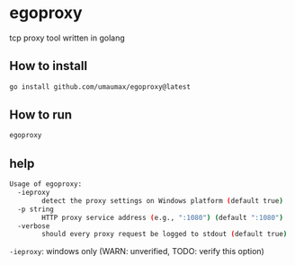 # egoproxy

tcp proxy tool written in golang

## How to install
``` bash
go install github.com/umaumax/egoproxy@latest
```

## How to run
``` bash
egoproxy
```

## help
``` bash
Usage of egoproxy:
  -ieproxy
    	detect the proxy settings on Windows platform (default true)
  -p string
    	HTTP proxy service address (e.g., ":1080") (default ":1080")
  -verbose
    	should every proxy request be logged to stdout (default true)
```

`-ieproxy`: windows only (WARN: unverified, TODO: verify this option)
